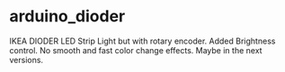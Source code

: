 # arduino_dioder
IKEA DIODER LED Strip Light but with rotary encoder. Added Brightness control.
No smooth and fast color change effects. Maybe in the next versions.

